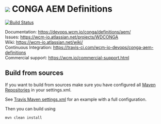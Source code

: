 <img src="https://wcm.io/images/favicon-16@2x.png"/> CONGA AEM Definitions
======
[![Build Status](https://travis-ci.com/wcm-io-devops/conga-aem-definitions.png?branch=develop)](https://travis-ci.com/wcm-io-devops/conga-aem-definitions)

Documentation: https://devops.wcm.io/conga/definitions/aem/<br/>
Issues: https://wcm-io.atlassian.net/projects/WDCONGA<br/>
Wiki: https://wcm-io.atlassian.net/wiki/<br/>
Continuous Integration: https://travis-ci.com/wcm-io-devops/conga-aem-definitions<br/>
Commercial support: https://wcm.io/commercial-support.html


## Build from sources

If you want to build from sources make sure you have configured all [Maven Repositories](https://devops.wcm.io/maven.html) in your settings.xml.

See [Travis Maven settings.xml](https://github.com/wcm-io-devops/conga-aem-definitions/blob/master/.travis.maven-settings.xml) for an example with a full configuration.

Then you can build using

```
mvn clean install
```
